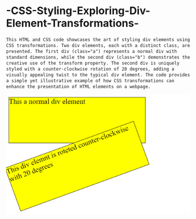 # -CSS-Styling-Exploring-Div-Element-Transformations-
    This HTML and CSS code showcases the art of styling div elements using CSS transformations. Two div elements, each with a distinct class, are presented. The first div (class="a") represents a normal div with standard dimensions, while the second div (class="b") demonstrates the creative use of the transform property. The second div is uniquely styled with a counter-clockwise rotation of 20 degrees, adding a visually appealing twist to the typical div element. The code provides a simple yet illustrative example of how CSS transformations can enhance the presentation of HTML elements on a webpage.
   
<img src="OutPut.png" >
